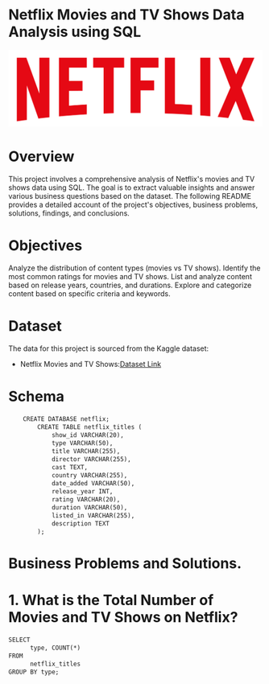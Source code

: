 # Netflix Movies and TV Shows Data Analysis using SQL  
![Netflix.logo](https://github.com/Mahadevkempe/SQL_Projects/blob/main/Netflix%20Movies%20and%20TV%20Shows/Logo.png)

# Overview

This project involves a comprehensive analysis of Netflix's movies and TV shows data using SQL. The goal is to extract valuable insights and answer various business questions based on the dataset. The following README provides a detailed account of the project's objectives, business problems, solutions, findings, and conclusions.

# Objectives

Analyze the distribution of content types (movies vs TV shows).
Identify the most common ratings for movies and TV shows.
List and analyze content based on release years, countries, and durations.
Explore and categorize content based on specific criteria and keywords.

# Dataset
The data for this project is sourced from the Kaggle dataset:


- Netflix Movies and TV Shows:[Dataset Link](https://www.kaggle.com/datasets/shivamb/netflix-shows?resource=download)

# Schema
        CREATE DATABASE netflix;
            CREATE TABLE netflix_titles (
                show_id VARCHAR(20),
                type VARCHAR(50),
                title VARCHAR(255),
                director VARCHAR(255),
                cast TEXT,
                country VARCHAR(255),
                date_added VARCHAR(50),
                release_year INT,
                rating VARCHAR(20),
                duration VARCHAR(50),
                listed_in VARCHAR(255),
                description TEXT
            );


# Business Problems and Solutions. 

# 1. What is the Total Number of Movies and TV Shows on Netflix?
    SELECT 
          type, COUNT(*)
    FROM
          netflix_titles
    GROUP BY type; 








